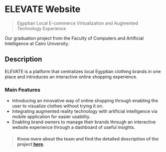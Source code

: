# ELEVATE Website
> Egyptian Local E-commerce Virtualization and Augmented Technology Experience  

Our graduation project from the Faculty of Computers and Artificial Intelligence at Cairo University.

## Description
ELEVATE is a platform that centralizes local Egyptian clothing brands in one place and introduces an interactive online shopping experience.

### Main Features
* Introducing an innovative way of online shopping through enabling the user to visualize clothes without trying it on.
* Integrating augmented reality technology with artificial intelligence via mobile application for easier usability.
* Enabling brand owners to manage their brands through an interactive website experience through a dashboard of useful insights.

> #### Know more about the team and find the detailed description of the project [here](https://bit.ly/ELEVATE-GP).
